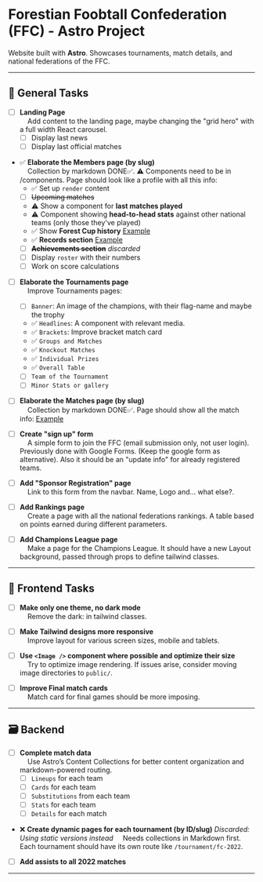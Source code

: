 # Forestian Foobtall Confederation (FFC) - Astro Project

Website built with **Astro**. Showcases tournaments, match details, and national federations of the FFC.

---

## 🧠 General Tasks

- [ ] **Landing Page**  
&nbsp;&nbsp;&nbsp;&nbsp;Add content to the landing page, maybe changing the "grid hero" with a full width React carousel.
  - [ ] Display last news
  - [ ] Display last official matches

- ✅ **Elaborate the Members page (by slug)**  
&nbsp;&nbsp;&nbsp;&nbsp;Collection by markdown DONE✅. ⚠ Components need to be in /components. Page should look like a profile with all this info:
  - ✅ Set up `render` content
  - [ ] ~~Upcoming matches~~
  - ⚠ Show a component for **last matches played**
  - ⚠ Component showing **head-to-head stats** against other national teams (only those they've played)
  - ✅ Show **Forest Cup history** [Example](https://es.wikipedia.org/wiki/Selección_de_fútbol_de_Argentina#Estadísticas)
  - ✅ **Records section** [Example](https://es.wikipedia.org/wiki/Selección_de_fútbol_de_Argentina#Récords_y_notas)
  - [ ] ~~**Achievements section**~~ _discarded_
  - [ ] Display `roster` with their numbers
  - [ ] Work on score calculations

- [ ] **Elaborate the Tournaments page**  
&nbsp;&nbsp;&nbsp;&nbsp;Improve Tournaments pages:
  - [ ] `Banner`: An image of the champions, with their flag-name and maybe the trophy
  - ✅ `Headlines`: A component with relevant media.
  - ✅ `Brackets`: Improve bracket match card
  - ✅ `Groups and Matches`
  - ✅ `Knockout Matches`
  - ✅ `Individual Prizes`
  - ✅ `Overall Table`
  - [ ] `Team of the Tournament`
  - [ ] `Minor Stats or gallery`

- [ ] **Elaborate the Matches page (by slug)**  
&nbsp;&nbsp;&nbsp;&nbsp;Collection by markdown DONE✅. Page should show all the match info: [Example](https://www.promiedos.com.ar/game/borussia-dortmund-vs-real-madrid/ebcejgh)

- [ ] **Create "sign up" form**  
&nbsp;&nbsp;&nbsp;&nbsp;A simple form to join the FFC (email submission only, not user login). Previously done with Google Forms. (Keep the google form as alternative). Also it should be an "update info" for already registered teams.

- [ ] **Add "Sponsor Registration" page**  
&nbsp;&nbsp;&nbsp;&nbsp;Link to this form from the navbar. Name, Logo and... what else?.

- [ ] **Add Rankings page**  
&nbsp;&nbsp;&nbsp;&nbsp;Create a page with all the national federations rankings. A table based on points earned during different parameters.

- [ ] **Add Champions League page**  
&nbsp;&nbsp;&nbsp;&nbsp;Make a page for the Champions League. It should have a new Layout background, passed through props to define tailwind classes.

---


## 🎨 Frontend Tasks

- [ ] **Make only one theme, no dark mode**  
&nbsp;&nbsp;&nbsp;&nbsp;Remove the dark: in tailwind classes.

- [ ] **Make Tailwind designs more responsive**  
&nbsp;&nbsp;&nbsp;&nbsp;Improve layout for various screen sizes, mobile and tablets.

- [ ] **Use `<Image />` component where possible and optimize their size**  
&nbsp;&nbsp;&nbsp;&nbsp;Try to optimize image rendering. If issues arise, consider moving image directories to `public/`.

- [ ] **Improve Final match cards**  
&nbsp;&nbsp;&nbsp;&nbsp;Match card for final games should be more imposing.

---

## 🗃️ Backend

- [ ] **Complete match data**  
&nbsp;&nbsp;&nbsp;&nbsp;Use Astro’s Content Collections for better content organization and markdown-powered routing.
  - [ ] `Lineups` for each team
  - [ ] `Cards` for each team
  - [ ] `Substitutions` from each team
  - [ ] `Stats` for each team
  - [ ] `Details` for each match
  
- ❌ **Create dynamic pages for each tournament (by ID/slug)** _Discarded: Using static versions instead_ 
&nbsp;&nbsp;&nbsp;&nbsp;Needs collections in Markdown first. Each tournament should have its own route like `/tournament/fc-2022`.
  
- [ ] **Add assists to all 2022 matches**

---